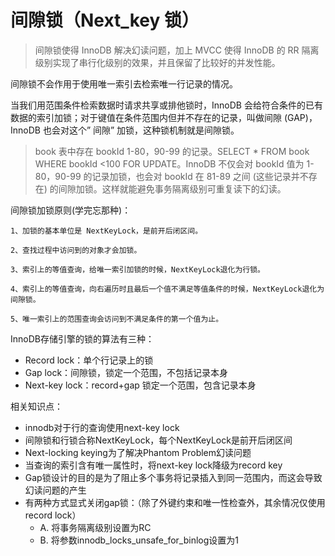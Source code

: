 # 间隙锁（Next_key 锁）
> 间隙锁使得 InnoDB 解决幻读问题，加上 MVCC 使得 InnoDB 的 RR 隔离级别实现了串行化级别的效果，并且保留了比较好的并发性能。

间隙锁不会作用于使用唯一索引去检索唯一行记录的情况。

当我们用范围条件检索数据时请求共享或排他锁时，InnoDB 会给符合条件的已有数据的索引加锁；对于键值在条件范围内但并不存在的记录，叫做间隙 (GAP)，InnoDB 也会对这个” 间隙” 加锁，这种锁机制就是间隙锁。


> book 表中存在 bookId 1-80，90-99 的记录。SELECT * FROM book WHERE bookId <100 FOR UPDATE。InnoDB 不仅会对 bookId 值为 1-80，90-99 的记录加锁，也会对 bookId 在 81-89 之间 (这些记录并不存在) 的间隙加锁。这样就能避免事务隔离级别可重复读下的幻读。


间隙锁加锁原则(学完忘那种)：

    1、加锁的基本单位是 NextKeyLock，是前开后闭区间。
    
    2、查找过程中访问到的对象才会加锁。
    
    3、索引上的等值查询，给唯一索引加锁的时候，NextKeyLock退化为行锁。
    
    4、索引上的等值查询，向右遍历时且最后一个值不满足等值条件的时候，NextKeyLock退化为间隙锁。
    
    5、唯一索引上的范围查询会访问到不满足条件的第一个值为止。


InnoDB存储引擎的锁的算法有三种：
+ Record lock：单个行记录上的锁
+ Gap lock：间隙锁，锁定一个范围，不包括记录本身
+ Next-key lock：record+gap 锁定一个范围，包含记录本身
    
相关知识点：
+ innodb对于行的查询使用next-key lock
+ 间隙锁和行锁合称NextKeyLock，每个NextKeyLock是前开后闭区间
+ Next-locking keying为了解决Phantom Problem幻读问题
+ 当查询的索引含有唯一属性时，将next-key lock降级为record key
+ Gap锁设计的目的是为了阻止多个事务将记录插入到同一范围内，而这会导致幻读问题的产生
+ 有两种方式显式关闭gap锁：（除了外键约束和唯一性检查外，其余情况仅使用record lock） 
    - A. 将事务隔离级别设置为RC 
    - B. 将参数innodb_locks_unsafe_for_binlog设置为1


